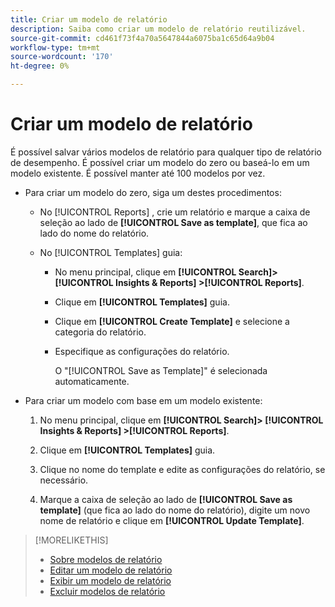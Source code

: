 ```yaml
---
title: Criar um modelo de relatório
description: Saiba como criar um modelo de relatório reutilizável.
source-git-commit: cd461f73f4a70a5647844a6075ba1c65d64a9b04
workflow-type: tm+mt
source-wordcount: '170'
ht-degree: 0%

---
```


# Criar um modelo de relatório

É possível salvar vários modelos de relatório para qualquer tipo de relatório de desempenho. É possível criar um modelo do zero ou baseá-lo em um modelo existente. É possível manter até 100 modelos por vez.

* Para criar um modelo do zero, siga um destes procedimentos:

   * No [!UICONTROL Reports] , crie um relatório e marque a caixa de seleção ao lado de **[!UICONTROL Save as template]**, que fica ao lado do nome do relatório.

   * No [!UICONTROL Templates] guia:

      * No menu principal, clique em **[!UICONTROL Search]> [!UICONTROL Insights & Reports] >[!UICONTROL Reports]**.

      * Clique em **[!UICONTROL Templates]** guia.

      * Clique em **[!UICONTROL Create Template]** e selecione a categoria do relatório.

      * Especifique as configurações do relatório.

         O &quot;[!UICONTROL Save as Template]&quot; é selecionada automaticamente.

* Para criar um modelo com base em um modelo existente:

   1. No menu principal, clique em **[!UICONTROL Search]> [!UICONTROL Insights & Reports] >[!UICONTROL Reports]**.

   1. Clique em **[!UICONTROL Templates]** guia.

   1. Clique no nome do template e edite as configurações do relatório, se necessário.

   1. Marque a caixa de seleção ao lado de **[!UICONTROL Save as template]** (que fica ao lado do nome do relatório), digite um novo nome de relatório e clique em **[!UICONTROL Update Template]**.

>[!MORELIKETHIS]
>
>* [Sobre modelos de relatório](template-about.md)
>* [Editar um modelo de relatório](template-edit.md)
>* [Exibir um modelo de relatório](template-view.md)
>* [Excluir modelos de relatório](template-delete.md)

